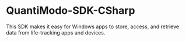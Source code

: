 # QuantiModo-SDK-CSharp
This SDK makes it easy for Windows apps to store, access, and retrieve data from life-tracking apps and devices.

